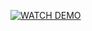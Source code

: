 [![WATCH DEMO](https://img.youtube.com/vi/mAxUuwmZHv4/hqdefault.jpg)](https://youtube.com/shorts/mAxUuwmZHv4)
